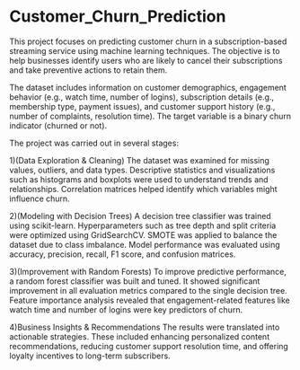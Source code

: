 # Customer_Churn_Prediction
This project focuses on predicting customer churn in a subscription-based streaming service using machine learning techniques. The objective is to help businesses identify users who are likely to cancel their subscriptions and take preventive actions to retain them.

The dataset includes information on customer demographics, engagement behavior (e.g., watch time, number of logins), subscription details (e.g., membership type, payment issues), and customer support history (e.g., number of complaints, resolution time). The target variable is a binary churn indicator (churned or not).

The project was carried out in several stages:

1)(Data Exploration & Cleaning)
The dataset was examined for missing values, outliers, and data types. Descriptive statistics and visualizations such as histograms and boxplots were used to understand trends and relationships. Correlation matrices helped identify which variables might influence churn.

2)(Modeling with Decision Trees)
A decision tree classifier was trained using scikit-learn. Hyperparameters such as tree depth and split criteria were optimized using GridSearchCV. SMOTE was applied to balance the dataset due to class imbalance. Model performance was evaluated using accuracy, precision, recall, F1 score, and confusion matrices.

3)(Improvement with Random Forests)
To improve predictive performance, a random forest classifier was built and tuned. It showed significant improvement in all evaluation metrics compared to the single decision tree. Feature importance analysis revealed that engagement-related features like watch time and number of logins were key predictors of churn.

4)Business Insights & Recommendations
The results were translated into actionable strategies. These included enhancing personalized content recommendations, reducing customer support resolution time, and offering loyalty incentives to long-term subscribers.
